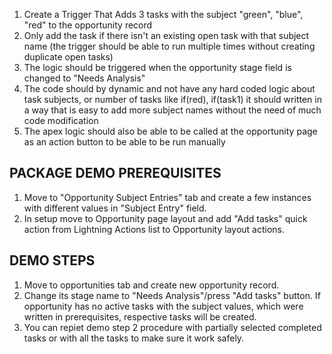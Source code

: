1. Create a Trigger That Adds 3 tasks with the subject "green", "blue", "red" to the opportunity record
2. Only add the task if there isn't an existing open task with that subject name (the trigger should be able to run multiple times without creating duplicate open tasks)
3. The logic should be triggered when the opportunity stage field is changed to "Needs Analysis"
4. The code should by dynamic and not have any hard coded logic about task subjects, or number of tasks like if(red), if(task1) it should written in a way that is easy to add more subject names without the need of much code modification
5. The apex logic should also be able to be called at the opportunity page as an action button to be able to be run manually

##                                     PACKAGE DEMO PREREQUISITES 
1. Move to "Opportunity Subject Entries" tab and create a few instances with different values in "Subject Entry" field.
2. In setup move to Opportunity page layout and add "Add tasks" quick action from Lightning Actions list to Opportunity layout actions.
##                                           DEMO STEPS
1. Move to opportunities tab and create new opportunity record.
2. Change its stage name to "Needs Analysis"/press "Add tasks" button. If opportunity has no active tasks with the subject values, which were written in prerequisites, respective tasks will be created.                                         
3. You can repiet demo step 2 procedure with partially selected completed tasks or with all the tasks to make sure it work safely. 